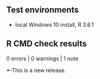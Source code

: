 ## Test environments
- local Windows 10 install, R 3.6.1

## R CMD check results

0 errors | 0 warnings | 1 note

*-This is a new release.
